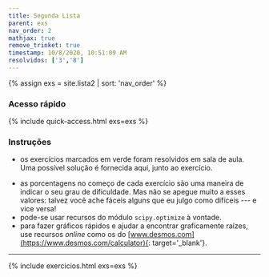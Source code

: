 ```yaml
---
title: Segunda Lista
parent: exs
nav_order: 2
mathjax: true
remove_trinket: true
timestamp: 10/8/2020, 10:51:09 AM
resolvidos: ['3','8']
---
```


{% assign exs = site.lista2 | sort: 'nav_order' %}

### Acesso rápido

{% include quick-access.html exs=exs %}

### Instruções

- os exercícios marcados em <span class="badge badge-success">verde</span> foram resolvidos em sala de aula. Uma possível solução é fornecida aqui, junto ao exercício.
<!-- - os exercícios marcados em <span class="badge badge-warning">amarelo</span> devem ser entregues no dia 08/10/2020. -->
- as porcentagens no começo de cada exercício são uma maneira de indicar o seu grau de dificuldade. Mas não se apegue muito a esses valores: talvez você ache fáceis alguns que eu julgo como difíceis --- e vice versa!
- pode-se usar recursos do módulo `scipy.optimize` à vontade.
- para fazer gráficos rápidos e ajudar a encontrar graficamente raízes, use recursos _online_ como os do [www.desmos.com](https://www.desmos.com/calculator){: target='_blank'}.

---

{% include exercicios.html exs=exs %}
